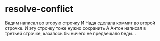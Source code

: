 # resolve-conflict
Вадим написал во вторую строчку
И Надя сделала коммит во второй строчке. И эту строчку тоже нужно сохранить
А Антон написал в третьей строчке, казалось бы ничего не предвещало беды...
